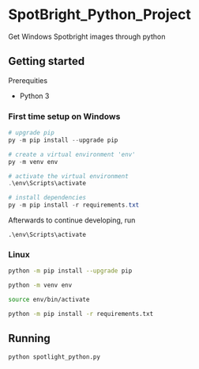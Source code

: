 # SpotBright_Python_Project
Get Windows Spotbright images through python

## Getting started

Prerequities

- Python 3

### First time setup on Windows

```Powershell
# upgrade pip
py -m pip install --upgrade pip

# create a virtual environment 'env'
py -m venv env

# activate the virtual environment
.\env\Scripts\activate

# install dependencies
py -m pip install -r requirements.txt
```

Afterwards to continue developing, run 
```
.\env\Scripts\activate
```

### Linux

```sh
python -m pip install --upgrade pip

python -m venv env

source env/bin/activate

python -m pip install -r requirements.txt
```

## Running

```
python spotlight_python.py
```
